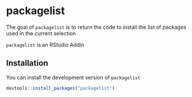 # packagelist

The goal of `packagelist` is to return the code to install the list of packages used in the current selection

`packagelist` is an RStudio Addin

## Installation

You can install the development version of `packagelist`

``` r
devtools::install_packages("packagelist")
```


